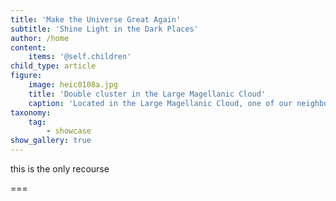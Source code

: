 ```yaml
---
title: 'Make the Universe Great Again'
subtitle: 'Shine Light in the Dark Places'
author: /home
content:
    items: '@self.children'
child_type: article
figure:
    image: heic0108a.jpg
    title: 'Double cluster in the Large Magellanic Cloud'
    caption: 'Located in the Large Magellanic Cloud, one of our neighbouring dwarf galaxies, this young globular-like star cluster is surrounded by a pattern of filamentary nebulosity that is thought to have been created during supernova blasts. It consists of a main globular cluster in the centre and a younger, smaller cluster, seen below and to the right, composed of extremely hot, blue stars and fainter, red T-Tauri stars. This wide variety of stars allows a thorough study of star formation processes.'
taxonomy:
    tag:
        - showcase
show_gallery: true
---
```


this is the only recourse

===
